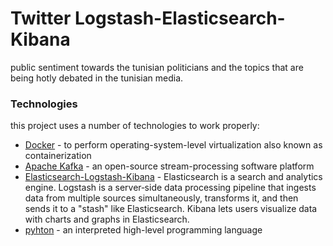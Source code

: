 # Twitter Logstash-Elasticsearch-Kibana
public sentiment towards the tunisian politicians and the topics that are being hotly debated in the tunisian media.
### Technologies

this project uses a number of technologies to work properly:

* [Docker](https://www.docker.com/) - to perform operating-system-level virtualization also known as containerization
* [Apache Kafka](https://kafka.apache.org/) - an open-source stream-processing software platform
* [Elasticsearch-Logstash-Kibana](https://www.elastic.co/) - Elasticsearch is a search and analytics engine. Logstash is a server‑side data processing pipeline that ingests data from multiple sources simultaneously, transforms it, and then sends it to a "stash" like Elasticsearch. Kibana lets users visualize data with charts and graphs in Elasticsearch. 
* [pyhton](https://www.python.org) - an interpreted high-level programming language



